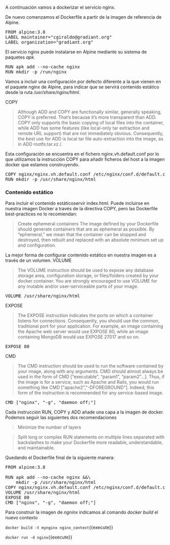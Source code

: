 A continuación vamos a dockerizar el servicio nginx.  

De nuevo comenzamos el Dockerfile a partir de la imagen de referencia de Alpine.
<pre class="file" data-filename="Dockerfile" data-target="replace">FROM alpine:3.8
LABEL maintainer="cgiraldo@gradiant.org"
LABEL organization="gradiant.org"
</pre>

El servicio nginx puede instalarse en Alpine mediante su sistema de paquetes _apk_.

<pre class="file" data-filename="Dockerfile" data-target="append">
RUN apk add --no-cache nginx 
RUN mkdir -p /run/nginx </pre>


Vamos a incluir una configuración por defecto diferente a la que vienen en el paquete nginx de Alpine, para indicar 
que se servirá contenido estático desde la ruta _/usr/share/nginx/html_.

COPY
> Although ADD and COPY are functionally similar, generally speaking, COPY is preferred. That’s because it’s more 
transparent than ADD. COPY only supports the basic copying of local files into the container, while ADD has some 
features (like local-only tar extraction and remote URL support) that are not immediately obvious. Consequently, 
the best use for ADD is local tar file auto-extraction into the image, as in ADD rootfs.tar.xz /.

Esta configuración se encuentra en el fichero nginx.vh.default.conf por lo que utilizamos la instrucción COPY para 
añadir ficheros del host a la imagen docker que estamos construyendo.

<pre class="file" data-filename="Dockerfile" data-target="append">
COPY nginx/nginx.vh.default.conf /etc/nginx/conf.d/default.conf
RUN mkdir -p /usr/share/nginx/html</pre>


### Contenido estático 
Para incluir el contenido estáticoservir index.html. Puede incluirse en nuestra imagen Docker a través de la directiva COPY, 
pero las Dockerfile best-practices no lo recomiendan:

>Create ephemeral containers
The image defined by your Dockerfile should generate containers that are as ephemeral as possible. By “ephemeral,” 
we mean that the container can be stopped and destroyed, then rebuilt and replaced with an absolute minimum set up 
and configuration.

La mejor forma de configurar contenido estático en nuestra imagen es a través de un volumen.
VOLUME
>The VOLUME instruction should be used to expose any database storage area, configuration storage, or files/folders 
created by your docker container. You are strongly encouraged to use VOLUME for any mutable and/or user-serviceable 
parts of your image.

<pre class="file" data-filename="Dockerfile" data-target="append">
VOLUME /usr/share/nginx/html</pre>

EXPOSE

>The EXPOSE instruction indicates the ports on which a container listens for connections. Consequently, you should 
use the common, traditional port for your application. For example, an image containing the Apache web server would 
use EXPOSE 80, while an image containing MongoDB would use EXPOSE 27017 and so on.

<pre class="file" data-filename="Dockerfile" data-target="append">
EXPOSE 80</pre>

CMD
>The CMD instruction should be used to run the software contained by your image, along with any arguments. CMD should 
almost always be used in the form of CMD [“executable”, “param1”, “param2”…]. Thus, if the image is for a service,
 such as Apache and Rails, you would run something like CMD ["apache2","-DFOREGROUND"]. Indeed, this form of the 
 instruction is recommended for any service-based image.


<pre class="file" data-filename="Dockerfile" data-target="append">
CMD ["nginx", "-g", "daemon off;"]
</pre>

Cada instrucción RUN, COPY y ADD añade una capa a la imagen de docker. 
Podemos seguir las siguientes dos recomendaciones

>Minimize the number of layers

>Split long or complex RUN statements on multiple lines separated with backslashes to make your Dockerfile more
 readable, understandable, and maintainable.

Quedando el Dockerfile final de la siguiente manera:

<pre class="file" data-filename="Dockerfile" data-target="replace">
FROM alpine:3.8

RUN apk add --no-cache nginx &&\
    mkdir -p /usr/share/nginx/html
COPY nginx/nginx.vh.default.conf /etc/nginx/conf.d/default.conf
VOLUME /usr/share/nginx/html
EXPOSE 80
CMD ["nginx", "-g", "daemon off;"]
</pre>

Para construir la imagen de _ngninx_ indicamos al comando _docker build_ el nuevo contexto

`docker build -t mynginx nginx_context`{{execute}}

`docker run -d nginx`{{execute}}


